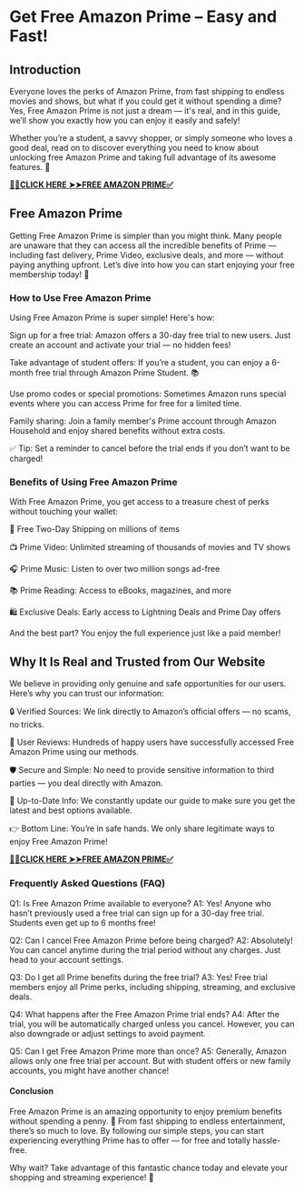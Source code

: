 # Get Free Amazon Prime – Easy and Fast!

## Introduction

Everyone loves the perks of Amazon Prime, from fast shipping to endless movies and shows, but what if you could get it without spending a dime? Yes, Free Amazon Prime is not just a dream — it's real, and in this guide, we’ll show you exactly how you can enjoy it easily and safely!

Whether you’re a student, a savvy shopper, or simply someone who loves a good deal, read on to discover everything you need to know about unlocking free Amazon Prime and taking full advantage of its awesome features. 🎉

[**📌📌CLICK HERE ➤➤FREE AMAZON PRIME✅**](https://ozilia.github.io/free-amazon-prime/)

## Free Amazon Prime

Getting Free Amazon Prime is simpler than you might think. Many people are unaware that they can access all the incredible benefits of Prime — including fast delivery, Prime Video, exclusive deals, and more — without paying anything upfront. Let’s dive into how you can start enjoying your free membership today! 🚀

### How to Use Free Amazon Prime

Using Free Amazon Prime is super simple! Here's how:

Sign up for a free trial: Amazon offers a 30-day free trial to new users. Just create an account and activate your trial — no hidden fees!

Take advantage of student offers: If you’re a student, you can enjoy a 6-month free trial through Amazon Prime Student. 📚

Use promo codes or special promotions: Sometimes Amazon runs special events where you can access Prime for free for a limited time.

Family sharing: Join a family member's Prime account through Amazon Household and enjoy shared benefits without extra costs.

✅ Tip: Set a reminder to cancel before the trial ends if you don’t want to be charged!

### Benefits of Using Free Amazon Prime

With Free Amazon Prime, you get access to a treasure chest of perks without touching your wallet:

🚚 Free Two-Day Shipping on millions of items

📺 Prime Video: Unlimited streaming of thousands of movies and TV shows

🎧 Prime Music: Listen to over two million songs ad-free

📚 Prime Reading: Access to eBooks, magazines, and more

🛍️ Exclusive Deals: Early access to Lightning Deals and Prime Day offers

And the best part? You enjoy the full experience just like a paid member!

## Why It Is Real and Trusted from Our Website

We believe in providing only genuine and safe opportunities for our users. Here’s why you can trust our information:

🔒 Verified Sources: We link directly to Amazon’s official offers — no scams, no tricks.

💬 User Reviews: Hundreds of happy users have successfully accessed Free Amazon Prime using our methods.

🛡️ Secure and Simple: No need to provide sensitive information to third parties — you deal directly with Amazon.

🎯 Up-to-Date Info: We constantly update our guide to make sure you get the latest and best options available.

👉 Bottom Line: You’re in safe hands. We only share legitimate ways to enjoy Free Amazon Prime!

[**📌📌CLICK HERE ➤➤FREE AMAZON PRIME✅**](https://ozilia.github.io/free-amazon-prime/)

### Frequently Asked Questions (FAQ)

Q1: Is Free Amazon Prime available to everyone?
A1: Yes! Anyone who hasn’t previously used a free trial can sign up for a 30-day free trial. Students even get up to 6 months free!

Q2: Can I cancel Free Amazon Prime before being charged?
A2: Absolutely! You can cancel anytime during the trial period without any charges. Just head to your account settings.

Q3: Do I get all Prime benefits during the free trial?
A3: Yes! Free trial members enjoy all Prime perks, including shipping, streaming, and exclusive deals.

Q4: What happens after the Free Amazon Prime trial ends?
A4: After the trial, you will be automatically charged unless you cancel. However, you can also downgrade or adjust settings to avoid payment.

Q5: Can I get Free Amazon Prime more than once?
A5: Generally, Amazon allows only one free trial per account. But with student offers or new family accounts, you might have another chance!

#### Conclusion
Free Amazon Prime is an amazing opportunity to enjoy premium benefits without spending a penny. 🚀 From fast shipping to endless entertainment, there’s so much to love. By following our simple steps, you can start experiencing everything Prime has to offer — for free and totally hassle-free.

Why wait? Take advantage of this fantastic chance today and elevate your shopping and streaming experience! 🎉

